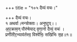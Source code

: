 +++
title = "१०५ दैव्यं वचः।"

+++
दैव्यं वचः।  
१ अथर्वा।मन्त्रोक्ताः। अनुष्टुप्।।  
अ॒प॒क्राम॒न् पौरु॑षेयाद् वृणा॒नो दैव्यं॒ वचः॑ ।  
प्रणी॑तीर॒भ्याव॑र्तस्व॒ विश्वे॑भिः॒ सखि॑भिः स॒ह॥१॥